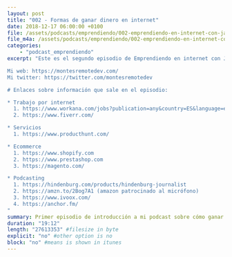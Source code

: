 ```yaml
---
layout: post
title: "002 - Formas de ganar dinero en internet"
date: 2018-12-17 06:00:00 +0100
file: /assets/podcasts/emprendiendo/002-emprendiendo-en-internet-con-javier-montes--formas-de-ganar-dinero-en-internet.mp3
file_m4a: /assets/podcasts/emprendiendo/002-emprendiendo-en-internet-con-javier-montes--formas-de-ganar-dinero-en-internet.m4a
categories:
    - "podcast_emprendiendo"
excerpt: "Este es el segundo episodio de Emprendiendo en internet con Javier Montes, os hablaré sobre las formas más habituales de ganar dinero en internet y en la segunda parte del programa comenzaré con la sección de mis avances que hoy consistirá en explicaros cómo empecé este podcast y cómo podéis hacerlo vosotros.

Mi web: https://montesremotedev.com/
Mi twitter: https://twitter.com/montesremotedev

# Enlaces sobre información que sale en el episodio:

* Trabajo por internet
  1. https://www.workana.com/jobs?publication=any&country=ES&language=es
  2. https://www.fiverr.com/

* Servicios
  1. https://www.producthunt.com/

* Ecommerce
  1. https://www.shopify.com
  2. https://www.prestashop.com
  3. https://magento.com/

* Podcasting
  1. https://hindenburg.com/products/hindenburg-journalist
  2. https://amzn.to/2Bog7A1 (amazon patrocinado al micrófono)
  3. https://www.ivoox.com/
  4. https://anchor.fm/
"
summary: Primer episodio de introducción a mi podcast sobre cómo ganar dinero en internet.
duration: "19:12"
length: "27613353" #filesize in byte
explicit: "no" #other option is no
block: "no" #means is shown in itunes
---
```


